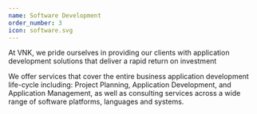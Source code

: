```yaml
---
name: Software Development
order_number: 3
icon: software.svg
---
```

<p class="text-primary mb-4">At VNK, we pride ourselves in providing our clients with application development solutions that deliver a rapid return on investment 
</p>
<p class="text-primary">We offer services that cover the entire business application development life-cycle including: Project Planning, Application Development, and Application Management, as well as consulting services across a wide range of software platforms, languages and systems.</p>
